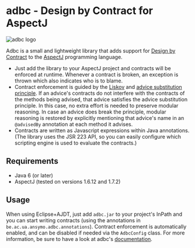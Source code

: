 adbc - Design by Contract for AspectJ
=====================================

![adbc logo](https://raw.github.com/timmolderez/adbc/master/doc/adbc.png)

Adbc is a small and lightweight library that adds support for [Design by Contract](http://en.wikipedia.org/wiki/Design_by_contract) to the [AspectJ](http://eclipse.org/aspectj/) programming language.

- Just add the library to your AspectJ project and contracts will be enforced at runtime. Whenever a contract is broken, an exception is thrown which also indicates who is to blame.
- Contract enforcement is guided by the [Liskov](http://en.wikipedia.org/wiki/Liskov_substitution_principle) and [advice substitution principle](http://dl.acm.org/citation.cfm?id=2162015). If an advice's contracts do not interfere with the contracts of the methods being advised, that advice satisfies the advice substitution principle. In this case, no extra effort is needed to preserve modular reasoning. In case an advice does break the principle, modular reasoning is restored by explicitly mentioning that advice's name in an `@advisedBy` annotation at each method it advises.
- Contracts are written as Javascript expressions within Java annotations. (The library uses the JSR 223 API, so you can easily configure which scripting engine is used to evaluate the contracts.)

## Requirements

- Java 6 (or later)
- AspectJ (tested on versions 1.6.12 and 1.7.2)

## Usage

When using Eclipse+AJDT, just add `adbc.jar` to your project's InPath and you can start writing contracts (using the annotations in `be.ac.ua.ansymo.adbc.annotations`). Contract enforcement is automatically enabled, and can be disabled if needed via the `AdbcConfig` class. 
For more information, be sure to have a look at adbc's [documentation](https://raw.github.com/timmolderez/adbc/master/doc/README.pdf).
